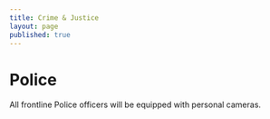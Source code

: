 ```yaml
---
title: Crime & Justice
layout: page
published: true
---
```


# Police

All frontline Police officers will be equipped with personal cameras.
